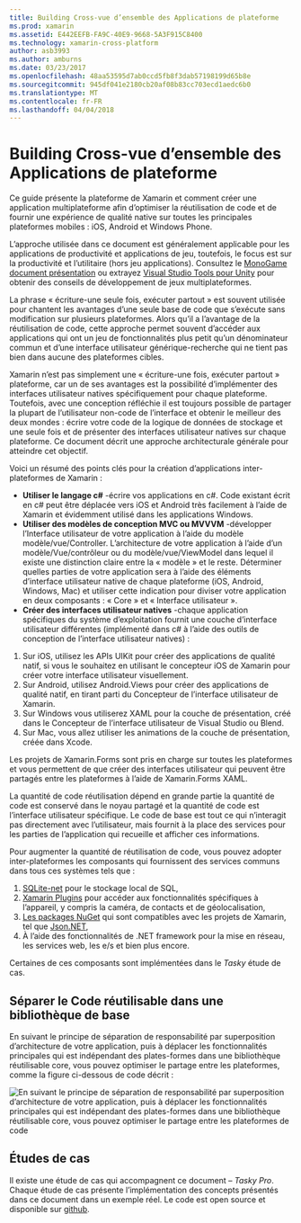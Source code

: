 ```yaml
---
title: Building Cross-vue d’ensemble des Applications de plateforme
ms.prod: xamarin
ms.assetid: E442EEFB-FA9C-40E9-9668-5A3F915C8400
ms.technology: xamarin-cross-platform
author: asb3993
ms.author: amburns
ms.date: 03/23/2017
ms.openlocfilehash: 48aa53595d7ab0ccd5fb8f3dab57198199d65b8e
ms.sourcegitcommit: 945df041e2180cb20af08b83cc703ecd1aedc6b0
ms.translationtype: MT
ms.contentlocale: fr-FR
ms.lasthandoff: 04/04/2018
---
```

# <a name="building-cross-platform-applications-overview"></a>Building Cross-vue d’ensemble des Applications de plateforme

Ce guide présente la plateforme de Xamarin et comment créer une application multiplateforme afin d’optimiser la réutilisation de code et de fournir une expérience de qualité native sur toutes les principales plateformes mobiles : iOS, Android et Windows Phone.

L’approche utilisée dans ce document est généralement applicable pour les applications de productivité et applications de jeu, toutefois, le focus est sur la productivité et l’utilitaire (hors jeu applications). Consultez le [MonoGame document présentation](https://developer.xamarin.com/guides/cross-platform/game_development/monogame/introduction/) ou extrayez [Visual Studio Tools pour Unity](https://docs.microsoft.com/en-us/visualstudio/cross-platform/visual-studio-tools-for-unity) pour obtenir des conseils de développement de jeux multiplateformes.

La phrase « écriture-une seule fois, exécuter partout » est souvent utilisée pour chantent les avantages d’une seule base de code que s’exécute sans modification sur plusieurs plateformes. Alors qu’il a l’avantage de la réutilisation de code, cette approche permet souvent d’accéder aux applications qui ont un jeu de fonctionnalités plus petit qu’un dénominateur commun et d’une interface utilisateur générique-recherche qui ne tient pas bien dans aucune des plateformes cibles.

Xamarin n’est pas simplement une « écriture-une fois, exécuter partout » plateforme, car un de ses avantages est la possibilité d’implémenter des interfaces utilisateur natives spécifiquement pour chaque plateforme. Toutefois, avec une conception réfléchie il est toujours possible de partager la plupart de l’utilisateur non-code de l’interface et obtenir le meilleur des deux mondes : écrire votre code de la logique de données de stockage et une seule fois et de présenter des interfaces utilisateur natives sur chaque plateforme. Ce document décrit une approche architecturale générale pour atteindre cet objectif.

Voici un résumé des points clés pour la création d’applications inter-plateformes de Xamarin :

-   **Utiliser le langage c#** -écrire vos applications en c#. Code existant écrit en c# peut être déplacée vers iOS et Android très facilement à l’aide de Xamarin et évidemment utilisé dans les applications Windows.
-   **Utiliser des modèles de conception MVC ou MVVVM** -développer l’Interface utilisateur de votre application à l’aide du modèle modèle/vue/Controller. L’architecture de votre application à l’aide d’un modèle/Vue/contrôleur ou du modèle/vue/ViewModel dans lequel il existe une distinction claire entre la « modèle » et le reste. Déterminer quelles parties de votre application sera à l’aide des éléments d’interface utilisateur native de chaque plateforme (iOS, Android, Windows, Mac) et utiliser cette indication pour diviser votre application en deux composants : « Core » et « Interface utilisateur ».
-   **Créer des interfaces utilisateur natives** -chaque application spécifiques du système d’exploitation fournit une couche d’interface utilisateur différentes (implémenté dans c# à l’aide des outils de conception de l’interface utilisateur natives) :

1.  Sur iOS, utilisez les APIs UIKit pour créer des applications de qualité natif, si vous le souhaitez en utilisant le concepteur iOS de Xamarin pour créer votre interface utilisateur visuellement.
1.  Sur Android, utilisez Android.Views pour créer des applications de qualité natif, en tirant parti du Concepteur de l’interface utilisateur de Xamarin.
1.  Sur Windows vous utiliserez XAML pour la couche de présentation, créé dans le Concepteur de l’interface utilisateur de Visual Studio ou Blend.
1.  Sur Mac, vous allez utiliser les animations de la couche de présentation, créée dans Xcode.

Les projets de Xamarin.Forms sont pris en charge sur toutes les plateformes et vous permettent de que créer des interfaces utilisateur qui peuvent être partagés entre les plateformes à l’aide de Xamarin.Forms XAML. 

La quantité de code réutilisation dépend en grande partie la quantité de code est conservé dans le noyau partagé et la quantité de code est l’interface utilisateur spécifique. Le code de base est tout ce qui n’interagit pas directement avec l’utilisateur, mais fournit à la place des services pour les parties de l’application qui recueille et afficher ces informations.

Pour augmenter la quantité de réutilisation de code, vous pouvez adopter inter-plateformes les composants qui fournissent des services communs dans tous ces systèmes tels que :

1.   [SQLite-net](https://www.nuget.org/packages/sqlite-net-pcl/) pour le stockage local de SQL,
1.   [Xamarin Plugins](https://xamarin.com/plugins) pour accéder aux fonctionnalités spécifiques à l’appareil, y compris la caméra, de contacts et de géolocalisation,
1.   [Les packages NuGet](https://nuget.org) qui sont compatibles avec les projets de Xamarin, tel que [Json.NET](https://www.nuget.org/packages/Newtonsoft.Json/),
1.  À l’aide des fonctionnalités de .NET framework pour la mise en réseau, les services web, les e/s et bien plus encore.


Certaines de ces composants sont implémentées dans le *Tasky* étude de cas.

 <a name="Separate_Reusable_Code_into_a_Core_Library" />


## <a name="separate-reusable-code-into-a-core-library"></a>Séparer le Code réutilisable dans une bibliothèque de base

En suivant le principe de séparation de responsabilité par superposition d’architecture de votre application, puis à déplacer les fonctionnalités principales qui est indépendant des plates-formes dans une bibliothèque réutilisable core, vous pouvez optimiser le partage entre les plateformes, comme la figure ci-dessous de code décrit :

 ![](overview-images/layers2.png "En suivant le principe de séparation de responsabilité par superposition d’architecture de votre application, puis à déplacer les fonctionnalités principales qui est indépendant des plates-formes dans une bibliothèque réutilisable core, vous pouvez optimiser le partage entre les plateformes de code")

 <a name="Case_Studies" />


## <a name="case-studies"></a>Études de cas

Il existe une étude de cas qui accompagnent ce document – *Tasky Pro*. Chaque étude de cas présente l’implémentation des concepts présentés dans ce document dans un exemple réel. Le code est open source et disponible sur [github](https://github.com/xamarin/mobile-samples/).